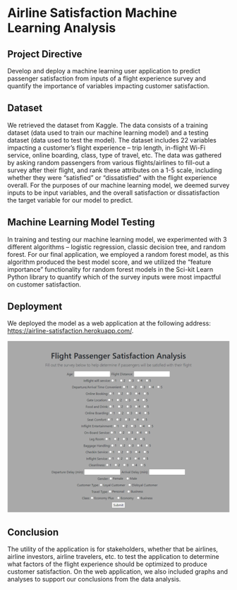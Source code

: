# Airline Satisfaction Machine Learning Analysis

## Project Directive
Develop and deploy a machine learning user application to predict passenger satisfaction from inputs of a flight experience survey and quantify the importance of variables impacting customer satisfaction.

## Dataset
We retrieved the dataset from Kaggle. The data consists of a training dataset (data used to train our machine learning model) and a testing dataset (data used to test the model). The dataset includes 22 variables impacting a customer’s flight experience – trip length, in-flight Wi-Fi service, online boarding, class, type of travel, etc. The data was gathered by asking random passengers from various flights/airlines to fill-out a survey after their flight, and rank these attributes on a 1-5 scale, including whether they were “satisfied” or “dissatisfied” with the flight experience overall. For the purposes of our machine learning model, we deemed survey inputs to be input variables, and the overall satisfaction or dissatisfaction the target variable for our model to predict. 

## Machine Learning Model Testing
In training and testing our machine learning model, we experimented with 3 different algorithms – logistic regression, classic decision tree, and random forest. For our final application, we employed a random forest model, as this algorithm produced the best model score, and we utilized the “feature importance” functionality for random forest models in the Sci-kit Learn Python library to quantify which of the survey inputs were most impactful on customer satisfaction.

## Deployment
We deployed the model as a web application at the following address: https://airline-satisfaction.herokuapp.com/.

![application image](images/application.PNG)

## Conclusion
The utility of the application is for stakeholders, whether that be airlines, airline investors, airline travelers, etc. to test the application to determine what factors of the flight experience should be optimized to produce customer satisfaction. On the web application, we also included graphs and analyses to support our conclusions from the data analysis. 
